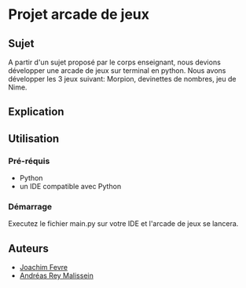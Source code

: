 # Projet arcade de jeux

## Sujet 

A partir d'un sujet proposé par le corps enseignant, nous devions développer une arcade de jeux sur terminal en python. Nous avons développer les 3 jeux suivant: Morpion, devinettes de nombres, jeu de Nime.

## Explication

## Utilisation

### Pré-réquis
- Python
- un IDE compatible avec Python

### Démarrage

Executez le fichier main.py sur votre IDE et l'arcade de jeux se lancera.

## Auteurs 

- [Joachim Fevre](https://github.com/MyloRaccoon)
- [Andréas Rey Malissein](https://github.com/d3n0x8)
